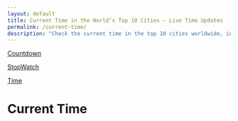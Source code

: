 ```yaml
---
layout: default
title: Current Time in the World’s Top 10 Cities – Live Time Updates
permalink: /current-time/
description: "Check the current time in the top 10 cities worldwide, including New York, London, Tokyo, Dubai, and more. Get accurate, real-time updates for different time zones instantly!."
---
```



<!-- Sidebar -->
<div class=row>
<div class="col-md-3 bg-light">

<div class="p-4 mb-2 bg-body-secondary">
 <p class="fs-2 "><a class="text-decoration-none" href="/countdown"><i class="fa-solid fa-stopwatch-20 me-3"></i>Countdown</a></p>
 <p class="fs-2"> <a class="text-decoration-none" href="/stop-watch"><i class="fa-solid fa-stopwatch me-3"></i>StopWatch</a></p>
 <p class="fs-2"> <a class="text-decoration-none" href="/current-time"><i class="fa-solid fa-clock me-3"></i>Time</a></p>
</div>
</div>


<div class="col-md-8 text-center">
<h1>Current Time </h1>
<div id="current-time" class="current-time"></div>
<div class="time-container" id="time-container"></div>

</div>


</div>
<script src="{{ '/assets/js/current-time.js' | relative_url }}"></script>